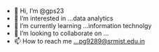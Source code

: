 - 👋 Hi, I’m @gps23
- 👀 I’m interested in ...data analytics
- 🌱 I’m currently learning ...information technolgy
- 💞️ I’m looking to collaborate on ...
- 📫 How to reach me ...pg9289@srmist.edu.in

<!---
gps23/gps23 is a ✨ special ✨ repository because its `README.md` (this file) appears on your GitHub profile.
You can click the Preview link to take a look at your changes.
--->
